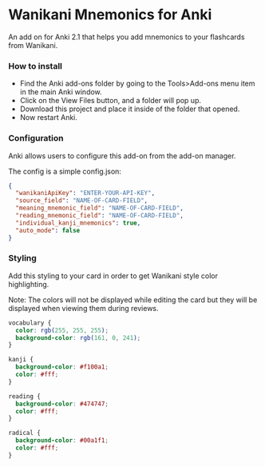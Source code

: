 # Wanikani Mnemonics for Anki

An add on for Anki 2.1 that helps you add mnemonics to your flashcards from Wanikani.

### How to install

- Find the Anki add-ons folder by going to the Tools>Add-ons menu item in the main Anki window.
- Click on the View Files button, and a folder will pop up.
- Download this project and place it inside of the folder that opened.
- Now restart Anki.

### Configuration

Anki allows users to configure this add-on from the add-on manager.

The config is a simple config.json:

```json
{
  "wanikaniApiKey": "ENTER-YOUR-API-KEY",
  "source_field": "NAME-OF-CARD-FIELD",
  "meaning_mnemonic_field": "NAME-OF-CARD-FIELD",
  "reading_mnemonic_field": "NAME-OF-CARD-FIELD",
  "individual_kanji_mnemonics": true,
  "auto_mode": false
}
```

### Styling

Add this styling to your card in order to get Wanikani style color highlighting.

Note: The colors will not be displayed while editing the card but they will be displayed when viewing them during reviews.

```css
vocabulary {
  color: rgb(255, 255, 255);
  background-color: rgb(161, 0, 241);
}

kanji {
  background-color: #f100a1;
  color: #fff;
}

reading {
  background-color: #474747;
  color: #fff;
}

radical {
  background-color: #00a1f1;
  color: #fff;
}
```
